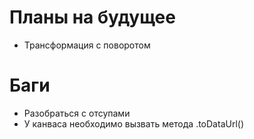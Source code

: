 # Планы на будущее
- Трансформация с поворотом

# Баги
- Разобраться с отсупами
- У канваса необходимо вызвать метода .toDataUrl()
